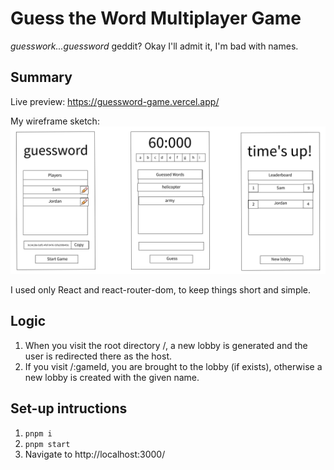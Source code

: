 # Guess the Word Multiplayer Game

_guesswork...guessword_ geddit? Okay I'll admit it, I'm bad with names.

## Summary

Live preview: https://guessword-game.vercel.app/

My wireframe sketch:
<img src="preview.png" alt="Poorly drawn wireframe" width="685"/>

I used only React and react-router-dom, to keep things short and simple.

## Logic

1. When you visit the root directory /, a new lobby is generated and the user is redirected there as the host.
2. If you visit /:gameId, you are brought to the lobby (if exists), otherwise a new lobby is created with the given name.

## Set-up intructions

1. `pnpm i`
2. `pnpm start`
3. Navigate to http://localhost:3000/
